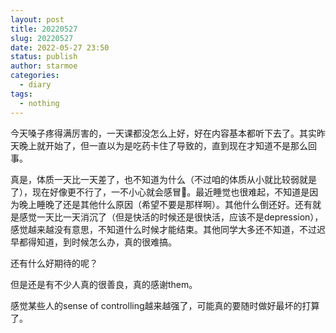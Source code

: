 ```yaml
---
layout: post
title: 20220527
slug: 20220527
date: 2022-05-27 23:50
status: publish
author: starmoe
categories: 
  - diary
tags:
  - nothing
---
```

今天嗓子疼得满厉害的，一天课都没怎么上好，好在内容基本都听下去了。其实昨天晚上就开始了，但一直以为是吃药卡住了导致的，直到现在才知道不是那么回事。

真是，体质一天比一天差了，也不知道为什么（不过咱的体质从小就比较弱就是了），现在好像更不行了，一不小心就会感冒🤧。最近睡觉也很难起，不知道是因为晚上睡晚了还是其他什么原因（希望不要是那样啊）。其他什么倒还好。还有就是感觉一天比一天消沉了（但是快活的时候还是很快活，应该不是depression），感觉越来越没有意思，不知道什么时候才能结束。其他同学大多还不知道，不过迟早都得知道，到时候怎么办，真的很难搞。

还有什么好期待的呢？

但是还是有不少人真的很善良，真的感谢them。

感觉某些人的sense of controlling越来越强了，可能真的要随时做好最坏的打算了。
